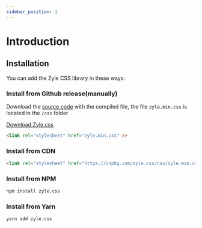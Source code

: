 ```yaml
---
sidebar_position: 1
---
```


# Introduction

## Installation

You can add the Zyle CSS library in these ways:

### Install from Github release(manually)

Download the [source code](https://github.com/ZyleLabs/css/releases) with the compiled file, the file `zyle.min.css` is located in the `/css` folder

<div class="zyle-preview">
    <a href="https://github.com/ZyleLabs/css/releases" class="btn is-primary" target="_download">Download Zyle.css</a>
</div>

```html
<link rel="stylesheet" href="zyle.min.css" />
```

### Install from CDN

```html
<link rel="stylesheet" href="https://unpkg.com/zyle.css/css/zyle.min.css" />
```

### Install from NPM

```bash
npm install zyle.css
```

### Install from Yarn

```bash
yarn add zyle.css
```
